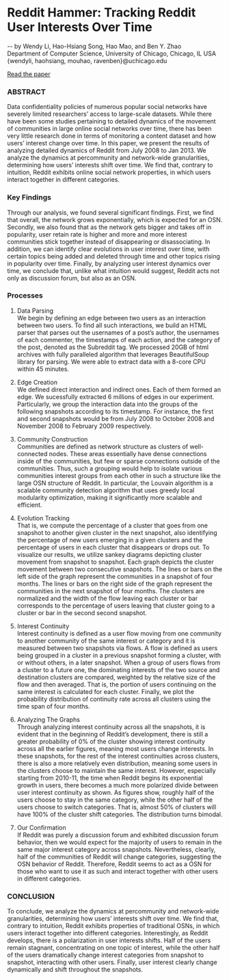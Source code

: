 # Reddit Hammer: Tracking Reddit User Interests Over Time
-- by Wendy Li, Hao-Hsiang Song, Hao Mao, and Ben Y. Zhao\
Department of Computer Science, University of Chicago, Chicago, IL USA\
{wendyli, haohsiang, mouhao, ravenben}@uchicago.edu

[Read the paper](https://github.com/HHSong/Reddit-Hammer/blob/master/Reddit%20Hammer%20Paper.pdf)

### ABSTRACT
Data confidentiality policies of numerous popular social networks have severely limited researchers’ access to large-scale datasets. While there have been some studies pertaining to detailed dynamics of the movement of communities in large online social networks over time, there has been very little research done in terms of monitoring a content dataset and how users’ interest change over time. In this paper, we present the results of analyzing detailed dynamics of Reddit from July 2008 to Jan 2013. We analyze the dynamics at percommunity and network-wide granularities, determining how users’ interests shift over time. We find that, contrary to intuition, Reddit exhibits online social network properties, in which users interact together in different categories.

### Key Findings
Through our analysis, we found several significant findings. First, we find that overall, the network grows exponentially, which is expected for an OSN. Secondly, we also found that as the network gets bigger and takes off in popularity, user retain rate is higher and more and more interest communities stick together instead of disappearing or disassociating. In addition, we can identify clear evolutions in user interest over time, with certain topics being added and deleted through time and other topics rising in popularity over time. Finally, by analyzing user interest dynamics over time, we conclude that, unlike what intuition would suggest, Reddit acts not only as discussion forum, but also as an OSN.

### Processes

1. Data Parsing\
We begin by defining an edge between two users as an interaction between two users. To find all such interactions, we build an HTML parser that parses out the usernames of a post’s author, the usernames of each commenter, the timestamps of each action, and the category of the post, denoted as the Subreddit tag. We processed 20GB of html archives with fully paralleled algorithm that leverages BeautifulSoup library for parsing. We were able to extract data with a 8-core CPU within 45 minutes.

2. Edge Creation\
We defined direct interaction and indirect ones. Each of them formed an edge. We sucessfully extracted 6 millions of edges in our experiment. Particularly, we group the interaction data into the groups of the following snapshots according to its timestamp. For instance, the first and second snapshots would be from July 2008 to October 2008 and November 2008 to February 2009 respectively.

3. Community Construction\
Communities are defined as network structure as clusters of well-connected nodes. These areas essentially have dense connections inside of the communities, but few or sparse connections outside of the communities. Thus, such a grouping would help to isolate various communities interest groups from each other in such a structure like the large OSN structure of Reddit. In particular, the Louvain algorithm is a scalable community detection algorithm that uses greedy local modularity optimization, making it significantly more scalable and efficient. 

4. Evolution Tracking\
That is, we compute the percentage of a cluster that goes from one snapshot to another given cluster in the next snapshot, also identifying the percentage of new users emerging in a given clusters and the percentage of users in each cluster that disappears or drops out. To visualize our results, we utilize sankey diagrams depicting cluster movement from snapshot to snapshot. Each graph depicts the cluster movement between two consecutive snapshots. The lines or bars on the left side of the graph represent the communities in a snapshot of four months. The lines or bars on the right side of the graph represent the communities in the next snapshot of four months. The clusters are normalized and the width of the flow leaving each cluster or bar corresponds to the percentage of users leaving that cluster going to a cluster or bar in the second second snapshot. 

5. Interest Continuity\
Interest continuity is defined as a user flow moving from one community to another community of the same interest or category and it is measured between two snapshots via flows. A flow is defined as users being grouped in a cluster in a previous snapshot forming a cluster, with or without others, in a later snapshot. When a group of users flows from a cluster to a future one, the dominating interests of the two source and destination clusters are compared, weighted by the relative size of the flow and then averaged. That is, the portion of users continuing on the same interest is calculated for each cluster. Finally, we plot the probability distribution of continuity rate across all clusters using the time span of four months.

6. Analyzing The Graphs\
Through analyzing interest continuity across all the snapshots, it is evident that in the beginning of Reddit’s development, there is still a greater probability of 0% of the cluster showing interest continuity across all the earlier figures, meaning most users change interests. In these snapshots, for the rest of the interest continuities across clusters, there is also a more relatively even distribution, meaning some users in the clusters choose to maintain the same interest. However, especially starting from 2010-11, the time when Reddit begins its exponential growth in users, there becomes a much more polarized divide between user interest continuity as shown. As figures show, roughly half of the users choose to stay in the same category, while the other half of the users choose to switch categories. That is, almost 50% of clusters will have 100% of the cluster shift categories. The distribution turns bimodal.

7. Our Confirmation\
If Reddit was purely a discussion forum and exhibited discussion forum behavior, then we would expect for the majority of users to remain in the same major interest category across snapshots. Nevertheless, clearly, half of the communities of Reddit will change categories, suggesting the OSN behavior of Reddit. Therefore, Reddit seems to act as a OSN for those who want to use it as such and interact together with other users in different categories.

### CONCLUSION
To conclude, we analyze the dynamics at percommunity and network-wide granularities, determining how users’ interests shift over time. We find that, contrary to intuition, Reddit exhibits properties of traditional OSNs, in which users interact together into different categories. Interestingly, as Reddit develops, there is a polarization in user interests shifts. Half of the users remain stagnant, concentrating on one topic of interest, while the other half of the users dramatically change interest categories from snapshot to snapshot, interacting with other users. Finally, user interest clearly change dynamically and shift throughout the snapshots.

